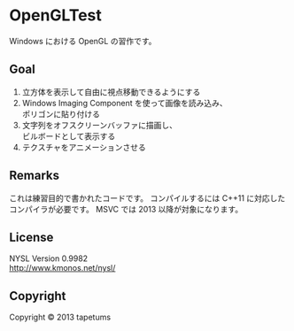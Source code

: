﻿OpenGLTest
====================
Windows における OpenGL の習作です。


Goal
--------------------
1. 立方体を表示して自由に視点移動できるようにする
2. Windows Imaging Component を使って画像を読み込み、  
ポリゴンに貼り付ける
3. 文字列をオフスクリーンバッファに描画し、  
ビルボードとして表示する
4. テクスチャをアニメーションさせる


Remarks
--------------------
これは練習目的で書かれたコードです。
コンパイルするには C++11 に対応したコンパイラが必要です。
MSVC では 2013 以降が対象になります。


License
--------------------
NYSL Version 0.9982  
http://www.kmonos.net/nysl/


Copyright
--------------------
Copyright © 2013 tapetums
